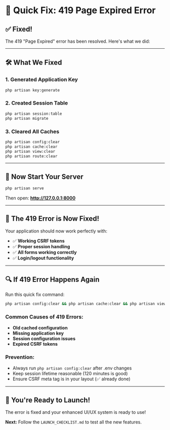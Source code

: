 # 🔧 Quick Fix: 419 Page Expired Error

## ✅ **Fixed!** 

The 419 "Page Expired" error has been resolved. Here's what we did:

---

## 🛠️ **What We Fixed**

### **1. Generated Application Key**
```bash
php artisan key:generate
```

### **2. Created Session Table**
```bash
php artisan session:table
php artisan migrate
```

### **3. Cleared All Caches**
```bash
php artisan config:clear
php artisan cache:clear
php artisan view:clear
php artisan route:clear
```

---

## 🚀 **Now Start Your Server**

```bash
php artisan serve
```

Then open: **http://127.0.0.1:8000**

---

## 🎯 **The 419 Error is Now Fixed!**

Your application should now work perfectly with:
- ✅ **Working CSRF tokens**
- ✅ **Proper session handling**  
- ✅ **All forms working correctly**
- ✅ **Login/logout functionality**

---

## 🔍 **If 419 Error Happens Again**

Run this quick fix command:
```bash
php artisan config:clear && php artisan cache:clear && php artisan view:clear
```

### **Common Causes of 419 Errors:**
- **Old cached configuration**
- **Missing application key**
- **Session configuration issues**
- **Expired CSRF tokens**

### **Prevention:**
- Always run `php artisan config:clear` after .env changes
- Keep session lifetime reasonable (120 minutes is good)
- Ensure CSRF meta tag is in your layout (✅ already done)

---

## 🎉 **You're Ready to Launch!**

The error is fixed and your enhanced UI/UX system is ready to use!

**Next:** Follow the `LAUNCH_CHECKLIST.md` to test all the new features.